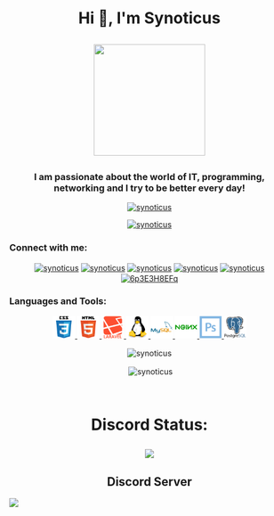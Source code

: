 
<h1 align="center">Hi 👋, I'm Synoticus</h1>
<h2 align="center"><a href="https://synoticus.ro"><img src="https://cdn.discordapp.com/attachments/1031208872809070685/1043899184174071828/Synoticus.png" style="width: 200px; height: 200px;"></a></h2>
<h3 align="center">I am passionate about the world of IT, programming, networking and I try to be better every day!</h3>

<p align="center"> <a href="https://github.com/ryo-ma/github-profile-trophy"><img src="https://github-profile-trophy.vercel.app/?username=synoticus" alt="synoticus" /></a> </p>

<p align="center"> <a href="https://twitter.com/synoticus" target="blank"><img src="https://img.shields.io/twitter/follow/synoticus?logo=twitter&style=for-the-badge" alt="synoticus" /></a> </p>

<h3 align="left">Connect with me:</h3>
<p align="center">
<a href="https://dev.to/synoticus" target="blank"><img align="center" src="https://raw.githubusercontent.com/rahuldkjain/github-profile-readme-generator/master/src/images/icons/Social/devto.svg" alt="synoticus" height="30" width="40" /></a>
<a href="https://twitter.com/synoticus" target="blank"><img align="center" src="https://raw.githubusercontent.com/rahuldkjain/github-profile-readme-generator/master/src/images/icons/Social/twitter.svg" alt="synoticus" height="30" width="40" /></a>
<a href="https://stackoverflow.com/users/19175480/synoticus" target="blank"><img align="center" src="https://raw.githubusercontent.com/rahuldkjain/github-profile-readme-generator/master/src/images/icons/Social/stack-overflow.svg" alt="synoticus" height="30" width="40" /></a>
<a href="https://instagram.com/synoticus" target="blank"><img align="center" src="https://raw.githubusercontent.com/rahuldkjain/github-profile-readme-generator/master/src/images/icons/Social/instagram.svg" alt="synoticus" height="30" width="40" /></a>
<a href="https://www.youtube.com/@synoticus" target="blank"><img align="center" src="https://raw.githubusercontent.com/rahuldkjain/github-profile-readme-generator/master/src/images/icons/Social/youtube.svg" alt="synoticus" height="30" width="40" /></a>
<a href="https://discord.gg/6p3E3H8EFq" target="blank"><img align="center" src="https://raw.githubusercontent.com/rahuldkjain/github-profile-readme-generator/master/src/images/icons/Social/discord.svg" alt="6p3E3H8EFq" height="30" width="40" /></a>
</p>

<h3 align="left">Languages and Tools:</h3>
<p align="center"> <a href="https://www.w3schools.com/css/" target="_blank" rel="noreferrer"> <img src="https://raw.githubusercontent.com/devicons/devicon/master/icons/css3/css3-original-wordmark.svg" alt="css3" width="40" height="40"/> </a> <a href="https://www.w3.org/html/" target="_blank" rel="noreferrer"> <img src="https://raw.githubusercontent.com/devicons/devicon/master/icons/html5/html5-original-wordmark.svg" alt="html5" width="40" height="40"/> </a> <a href="https://laravel.com/" target="_blank" rel="noreferrer"> <img src="https://raw.githubusercontent.com/devicons/devicon/master/icons/laravel/laravel-plain-wordmark.svg" alt="laravel" width="40" height="40"/> </a> <a href="https://www.linux.org/" target="_blank" rel="noreferrer"> <img src="https://raw.githubusercontent.com/devicons/devicon/master/icons/linux/linux-original.svg" alt="linux" width="40" height="40"/> </a> <a href="https://www.mysql.com/" target="_blank" rel="noreferrer"> <img src="https://raw.githubusercontent.com/devicons/devicon/master/icons/mysql/mysql-original-wordmark.svg" alt="mysql" width="40" height="40"/> </a> <a href="https://www.nginx.com" target="_blank" rel="noreferrer"> <img src="https://raw.githubusercontent.com/devicons/devicon/master/icons/nginx/nginx-original.svg" alt="nginx" width="40" height="40"/> </a> <a href="https://www.photoshop.com/en" target="_blank" rel="noreferrer"> <img src="https://raw.githubusercontent.com/devicons/devicon/master/icons/photoshop/photoshop-line.svg" alt="photoshop" width="40" height="40"/> </a> <a href="https://www.postgresql.org" target="_blank" rel="noreferrer"> <img src="https://raw.githubusercontent.com/devicons/devicon/master/icons/postgresql/postgresql-original-wordmark.svg" alt="postgresql" width="40" height="40"/> </a> </p>

<p align="center"><img align="center" src="https://github-readme-stats.vercel.app/api/top-langs?username=synoticus&show_icons=true&theme=dark&locale=en&layout=compact" alt="synoticus" /></p>

<p align="center">&nbsp;<img align="center" src="https://github-readme-stats.vercel.app/api?username=synoticus&show_icons=true&theme=dark&locale=en" alt="synoticus" /></p>
<br>
<h1 align="center">Discord Status:</h1>
<h3><a href="https://discord.com/users/875511774592524289"><p align="center"><img src="https://lanyard.cnrad.dev/api/875511774592524289?theme=dark&idleMessage=I'm%20currently%20inactive,%20come%20back%20in%20a%20while!&animated=true&hideBadges=false&hideProfile=false&hideStatus=false" align="center"></p></a></h3>
<h2 align="center">Discord Server</h2>
<a href="https://discord.gg/6p3E3H8EFq"><img src="https://dcbadge.vercel.app/api/server/6p3E3H8EFq" /></a>
